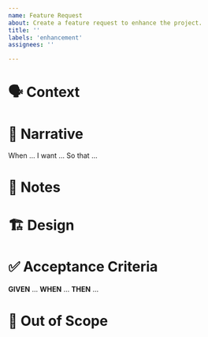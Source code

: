 ```yaml
---
name: Feature Request
about: Create a feature request to enhance the project.
title: ''
labels: 'enhancement'
assignees: ''

---
```


# 🗣 Context

<!-- Describe the context... -->

# 💬 Narrative

When ...
I want ...
So that ...

# 📝 Notes

<!--  Provide additional notes... -->

# 🏗 Design

<!-- Provide design example, screenshot, text input/output etc -->

# ✅ Acceptance Criteria

**GIVEN** ...
**WHEN** ...
**THEN** ...

# 🚫 Out of Scope

<!-- Describe what is out of scope -->
